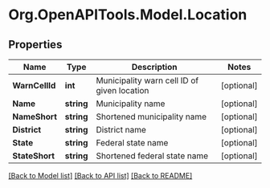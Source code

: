 
# Org.OpenAPITools.Model.Location

## Properties

Name | Type | Description | Notes
------------ | ------------- | ------------- | -------------
**WarnCellId** | **int** | Municipality warn cell ID of given location | [optional] 
**Name** | **string** | Municipality name | [optional] 
**NameShort** | **string** | Shortened municipality name | [optional] 
**District** | **string** | District name | [optional] 
**State** | **string** | Federal state name | [optional] 
**StateShort** | **string** | Shortened federal state name | [optional] 

[[Back to Model list]](../README.md#documentation-for-models)
[[Back to API list]](../README.md#documentation-for-api-endpoints)
[[Back to README]](../README.md)

